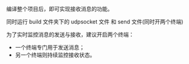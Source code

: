编译整个项目后，即可实现接收消息的功能。

同时运行 build 文件夹下的 udpsocket 文件 和 send 文件(同时开两个终端)

为了实时监控消息的发送与接收，建议开启两个终端：

- 一个终端专门用于发送消息；
- 另一个终端则持续监控接收状态。
